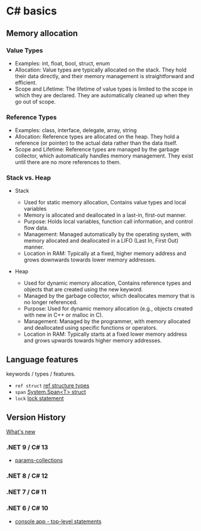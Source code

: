 # C# basics

## Memory allocation

### Value Types

- Examples: int, float, bool, struct, enum
- Allocation: Value types are typically allocated on the stack. They hold their data directly, and their memory management is straightforward and efficient.
- Scope and Lifetime: The lifetime of value types is limited to the scope in which they are declared. They are automatically cleaned up when they go out of scope.

### Reference Types

- Examples: class, interface, delegate, array, string
- Allocation: Reference types are allocated on the heap. They hold a reference (or pointer) to the actual data rather than the data itself.
- Scope and Lifetime: Reference types are managed by the garbage collector, which automatically handles memory management. They exist until there are no more references to them.

### Stack vs. Heap

- Stack
  - Used for static memory allocation, Contains value types and local variables
  - Memory is allocated and deallocated in a last-in, first-out manner.
  - Purpose: Holds local variables, function call information, and control flow data.
  - Management: Managed automatically by the operating system, with memory allocated and deallocated in a LIFO (Last In, First Out) manner.
  - Location in RAM: Typically at a fixed, higher memory address and grows downwards towards lower memory addresses.

- Heap
  - Used for dynamic memory allocation, Contains reference types and objects that are created using the new keyword.
  - Managed by the garbage collector, which deallocates memory that is no longer referenced.
  - Purpose: Used for dynamic memory allocation (e.g., objects created with new in C++ or malloc in C).
  - Management: Managed by the programmer, with memory allocated and deallocated using specific functions or operators.
  - Location in RAM: Typically starts at a fixed lower memory address and grows upwards towards higher memory addresses.

## Language features

keywords / types / features.

- `ref struct` [ref structure types](https://learn.microsoft.com/en-us/dotnet/csharp/language-reference/builtin-types/ref-struct)
- `span` [System.Span\<T\> struct](https://learn.microsoft.com/en-us/dotnet/fundamentals/runtime-libraries/system-span%7Bt%7D)
- `lock` [lock statement](https://learn.microsoft.com/en-us/dotnet/csharp/language-reference/statements/lock)

## Version History

[What's new](https://learn.microsoft.com/en-us/dotnet/csharp/whats-new/csharp-13)

### .NET 9 / C# 13

- [params-collections](https://learn.microsoft.com/en-us/dotnet/csharp/whats-new/csharp-13#params-collections)

### .NET 8 / C# 12

### .NET 7 / C# 11

### .NET 6 / C# 10

- [console app - top-level statements](https://learn.microsoft.com/en-gb/dotnet/core/tutorials/top-level-templates)
